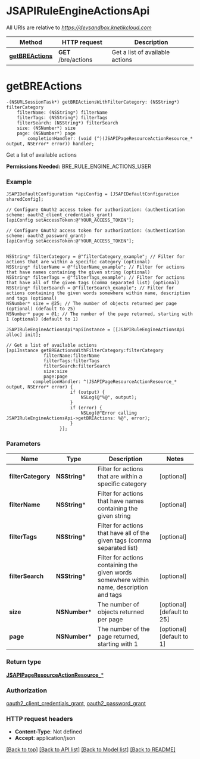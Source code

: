 # JSAPIRuleEngineActionsApi

All URIs are relative to *https://devsandbox.knetikcloud.com*

Method | HTTP request | Description
------------- | ------------- | -------------
[**getBREActions**](JSAPIRuleEngineActionsApi.md#getbreactions) | **GET** /bre/actions | Get a list of available actions


# **getBREActions**
```objc
-(NSURLSessionTask*) getBREActionsWithFilterCategory: (NSString*) filterCategory
    filterName: (NSString*) filterName
    filterTags: (NSString*) filterTags
    filterSearch: (NSString*) filterSearch
    size: (NSNumber*) size
    page: (NSNumber*) page
        completionHandler: (void (^)(JSAPIPageResourceActionResource_* output, NSError* error)) handler;
```

Get a list of available actions

<b>Permissions Needed:</b> BRE_RULE_ENGINE_ACTIONS_USER

### Example 
```objc
JSAPIDefaultConfiguration *apiConfig = [JSAPIDefaultConfiguration sharedConfig];

// Configure OAuth2 access token for authorization: (authentication scheme: oauth2_client_credentials_grant)
[apiConfig setAccessToken:@"YOUR_ACCESS_TOKEN"];

// Configure OAuth2 access token for authorization: (authentication scheme: oauth2_password_grant)
[apiConfig setAccessToken:@"YOUR_ACCESS_TOKEN"];


NSString* filterCategory = @"filterCategory_example"; // Filter for actions that are within a specific category (optional)
NSString* filterName = @"filterName_example"; // Filter for actions that have names containing the given string (optional)
NSString* filterTags = @"filterTags_example"; // Filter for actions that have all of the given tags (comma separated list) (optional)
NSString* filterSearch = @"filterSearch_example"; // Filter for actions containing the given words somewhere within name, description and tags (optional)
NSNumber* size = @25; // The number of objects returned per page (optional) (default to 25)
NSNumber* page = @1; // The number of the page returned, starting with 1 (optional) (default to 1)

JSAPIRuleEngineActionsApi*apiInstance = [[JSAPIRuleEngineActionsApi alloc] init];

// Get a list of available actions
[apiInstance getBREActionsWithFilterCategory:filterCategory
              filterName:filterName
              filterTags:filterTags
              filterSearch:filterSearch
              size:size
              page:page
          completionHandler: ^(JSAPIPageResourceActionResource_* output, NSError* error) {
                        if (output) {
                            NSLog(@"%@", output);
                        }
                        if (error) {
                            NSLog(@"Error calling JSAPIRuleEngineActionsApi->getBREActions: %@", error);
                        }
                    }];
```

### Parameters

Name | Type | Description  | Notes
------------- | ------------- | ------------- | -------------
 **filterCategory** | **NSString***| Filter for actions that are within a specific category | [optional] 
 **filterName** | **NSString***| Filter for actions that have names containing the given string | [optional] 
 **filterTags** | **NSString***| Filter for actions that have all of the given tags (comma separated list) | [optional] 
 **filterSearch** | **NSString***| Filter for actions containing the given words somewhere within name, description and tags | [optional] 
 **size** | **NSNumber***| The number of objects returned per page | [optional] [default to 25]
 **page** | **NSNumber***| The number of the page returned, starting with 1 | [optional] [default to 1]

### Return type

[**JSAPIPageResourceActionResource_***](JSAPIPageResourceActionResource_.md)

### Authorization

[oauth2_client_credentials_grant](../README.md#oauth2_client_credentials_grant), [oauth2_password_grant](../README.md#oauth2_password_grant)

### HTTP request headers

 - **Content-Type**: Not defined
 - **Accept**: application/json

[[Back to top]](#) [[Back to API list]](../README.md#documentation-for-api-endpoints) [[Back to Model list]](../README.md#documentation-for-models) [[Back to README]](../README.md)

